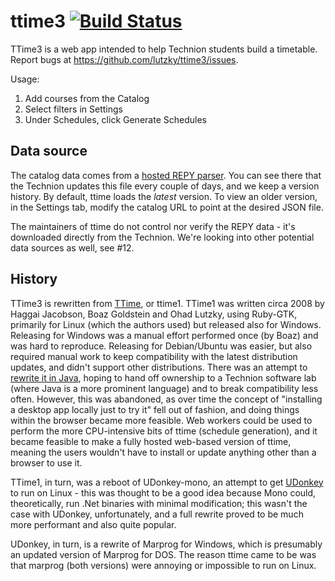 # ttime3 [![Build Status](https://travis-ci.org/lutzky/ttime3.svg?branch=master)](https://travis-ci.org/lutzky/ttime3)

TTime3 is a web app intended to help Technion students build a timetable. Report bugs at https://github.com/lutzky/ttime3/issues.

Usage:

1. Add courses from the Catalog
1. Select filters in Settings
1. Under Schedules, click Generate Schedules

## Data source

The catalog data comes from a [hosted REPY parser](https://repy-176217.appspot.com/). You can see there that the Technion updates this file every couple of days, and we keep a version history. By default, ttime loads the *latest* version. To view an older version, in the Settings tab, modify the catalog URL to point at the desired JSON file.

The maintainers of ttime do not control nor verify the REPY data - it's downloaded directly from the Technion. We're looking into other potential data sources as well, see #12.

## History

TTime3 is rewritten from [TTime](http://github.com/lutzky/ttime), or ttime1. TTime1 was written circa 2008 by Haggai Jacobson, Boaz Goldstein and Ohad Lutzky, using Ruby-GTK, primarily for Linux (which the authors used) but released also for Windows. Releasing for Windows was a manual effort performed once (by Boaz) and was hard to reproduce. Releasing for Debian/Ubuntu was easier, but also required manual work to keep compatibility with the latest distribution updates, and didn't support other distributions. There was an attempt to [rewrite it in Java](https://github.com/lutzky/ttime/tree/java), hoping to hand off ownership to a Technion software lab (where Java is a more prominent language) and to break compatibility less often. However, this was abandoned, as over time the concept of "installing a desktop app locally just to try it" fell out of fashion, and doing things within the browser became more feasible. Web workers could be used to perform the more CPU-intensive bits of ttime (schedule generation), and it became feasible to make a fully hosted web-based version of ttime, meaning the users wouldn't have to install or update anything other than a browser to use it.

TTime1, in turn, was a reboot of UDonkey-mono, an attempt to get [UDonkey](http://www.udonkey.com) to run on Linux - this was thought to be a good idea because Mono could, theoretically, run .Net binaries with minimal modification; this wasn't the case with UDonkey, unfortunately, and a full rewrite proved to be much more performant and also quite popular.

UDonkey, in turn, is a rewrite of Marprog for Windows, which is presumably an updated version of Marprog for DOS. The reason ttime came to be was that marprog (both versions) were annoying or impossible to run on Linux.
